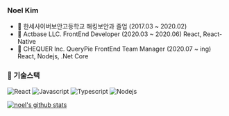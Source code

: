 ### Noel Kim
- :school: 한세사이버보안고등학교 해킹보안과 졸업 (2017.03 ~ 2020.02)
- :office: Actbase LLC. FrontEnd Developer (2020.03 ~ 2020.06) React, React-Native
- :office: CHEQUER Inc. QueryPie FrontEnd Team Manager (2020.07 ~ ing) React, Nodejs, .Net Core

### 🔭 기술스택
![React](https://img.shields.io/badge/-ReactJs-61DAFB?logo=react&logoColor=white&style=flat)
![Javascript](https://img.shields.io/badge/Javascript-FFE400)
![Typescript](https://img.shields.io/badge/Typescript-0054FF)
![Nodejs](https://img.shields.io/badge/Nodejs-43853d)

[![noel's github stats](https://github-readme-stats.vercel.app/api?username=nnnnoel)](https://github.com/nnnnoel)
